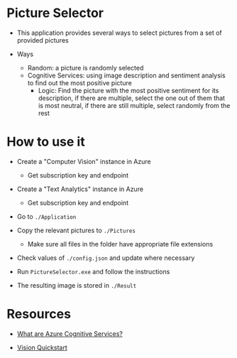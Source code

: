 # Picture Selector

- This application provides several ways to select pictures from a set of provided pictures

- Ways
    - Random: a picture is randomly selected
    - Cognitive Services: using image description and sentiment analysis to find out the most positive picture
        - Logic: Find the picture with the most positive sentiment for its description, if there are multiple,
            select the one out of them that is most neutral, if there are still multiple, select randomly from the rest

# How to use it

- Create a "Computer Vision" instance in Azure
    - Get subscription key and endpoint

- Create a "Text Analytics" instance in Azure
    - Get subscription key and endpoint

- Go to `./Application`

- Copy the relevant pictures to `./Pictures`
    - Make sure all files in the folder have appropriate file extensions

- Check values of `./config.json` and update where necessary

- Run `PictureSelector.exe` and follow the instructions

- The resulting image is stored in `./Result`


# Resources

- [What are Azure Cognitive Services?](https://docs.microsoft.com/en-us/azure/cognitive-services/what-are-cognitive-services)

- [Vision Quickstart](https://docs.microsoft.com/en-us/azure/cognitive-services/computer-vision/quickstarts-sdk/client-library?pivots=programming-language-csharp&tabs=visual-studio)
